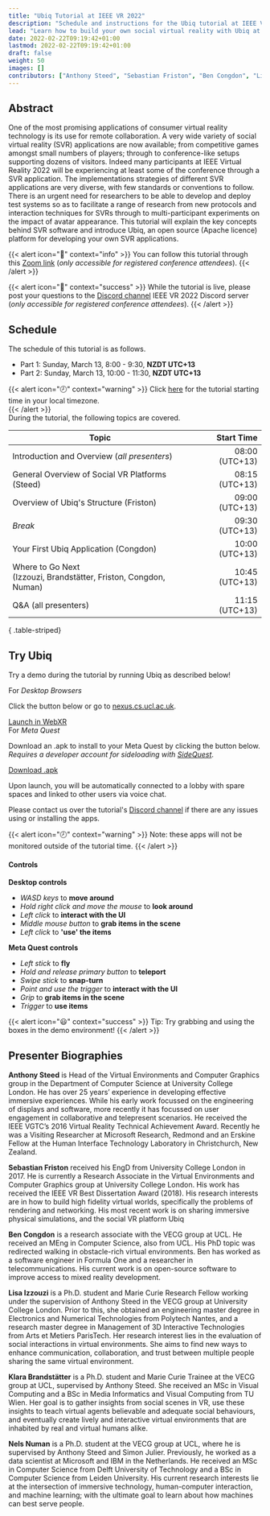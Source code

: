 ```yaml
---
title: "Ubiq Tutorial at IEEE VR 2022"
description: "Schedule and instructions for the Ubiq tutorial at IEEE VR 2022."
lead: "Learn how to build your own social virtual reality with Ubiq at the IEEE Conference on Virtual Reality and 3D User Interfaces (IEEE VR) 2022!"
date: 2022-02-22T09:19:42+01:00
lastmod: 2022-02-22T09:19:42+01:00
draft: false
weight: 50
images: []
contributors: ["Anthony Steed", "Sebastian Friston", "Ben Congdon", "Lisa Izzouzi", "Klara Brandstätter", "Nels Numan"]
---
```


## Abstract
One of the most promising applications of consumer virtual reality technology is its use for remote collaboration. A very wide variety of social virtual reality (SVR) applications are now available; from competitive games amongst small numbers of players; through to conference-like setups supporting dozens of visitors. Indeed many participants at IEEE Virtual Reality 2022 will be experiencing at least some of the conference through a SVR application. The implementations strategies of different SVR applications are very diverse, with few standards or conventions to follow. There is an urgent need for researchers to be able to develop and deploy test systems so as to facilitate a range of research from new protocols and interaction techniques for SVRs through to multi-participant experiments on the impact of avatar appearance. This tutorial will explain the key concepts behind SVR software and introduce Ubiq, an open source (Apache licence) platform for developing your own SVR applications.

{{< alert icon="🎥" context="info" >}}
You can follow this tutorial through this <a href="https://events.zoom.us/ev/AMhPE42qSa3t0DDhNEdVpwntLRhotRRpkXfFrCuFaDN7WNQXQHbMvw2fnfGgpsnKf27gWYU" target="_blank">Zoom link</a> (*only accessible for registered conference attendees*).
{{< /alert >}}

{{< alert icon="💬" context="success" >}}
While the tutorial is live, please post your questions to the <a href="https://discordapp.com/channels/842181663248482334/951008715941752873" target="_blank">Discord channel</a> IEEE VR 2022 Discord server</a> (*only accessible for registered conference attendees*).
{{< /alert >}}

## Schedule

The schedule of this tutorial is as follows. 
- Part 1: Sunday, March 13, 8:00 - 9:30, **NZDT UTC+13**<br>
- Part 2: Sunday, March 13, 10:00 - 11:30, **NZDT UTC+13**

{{< alert icon="🕗" context="warning" >}}
Click [here](https://www.timeanddate.com/worldclock/converter.html?iso=20220312T190000&p1=22&p2=136&p3=307&p4=55&p5=4672&p6=224&p7=867) for the tutorial starting time in your local timezone. <br>
{{< /alert >}}
<br>
During the tutorial, the following topics are covered.

| Topic                                                   | Start Time                        |
|---------------------------------------------------------|----------------------------------:|
| Introduction and Overview (_all presenters_)            |                    08:00 (UTC+13) |
| General Overview of Social VR Platforms (Steed)         |                    08:15 (UTC+13) |
| Overview of Ubiq's Structure (Friston)                  |                    09:00 (UTC+13) |
| _Break_                                                 |                    09:30 (UTC+13) |
| Your First Ubiq Application (Congdon)                   |                    10:00 (UTC+13) |
| Where to Go Next <br> (Izzouzi, Brandstätter, Friston, Congdon, Numan) |     10:45 (UTC+13) |
| Q&A (all presenters)                                    |                    11:15 (UTC+13) |
{ .table-striped}

## Try Ubiq

Try a demo during the tutorial by running Ubiq as described below!

<div class="card">
    <div class="card-body">
        <div class="card-title mt-4 h5">For <em>Desktop Browsers</em></div>
        <p>Click the button below or go to <a href="https://nexus.cs.ucl.ac.uk/" target="_blank">nexus.cs.ucl.ac.uk</a>.</p>
        <a class="btn btn-primary btn-lg px-4 mb-2" href="https://nexus.cs.ucl.ac.uk/" role="button" target="_blank">Launch in WebXR</a>
    </div>
</div>

<div class="card">
    <div class="card-body">
        <div class="card-title mt-4 h5">For <em>Meta Quest</em></div>
        <p>Download an .apk to install to your Meta Quest by clicking the button below. <em>Requires a developer account for sideloading with <a href="https://sidequestvr.com/" target="_blank">SideQuest</a></em>.</p>
        <a class="btn btn-primary btn-lg px-4 mb-2" href="/apks/ieeevr22-demo.apk" role="button" download>Download .apk</a>
    </div>
</div>

Upon launch, you will be automatically connected to a lobby with spare spaces and linked to other users via voice chat.

Please contact us over the tutorial's <a href="https://discordapp.com/channels/842181663248482334/951008715941752873" target="_blank">Discord channel</a> if there are any issues using or installing the apps.

{{< alert icon="🕗" context="warning" >}}
Note: these apps will not be monitored outside of the tutorial time.
{{< /alert >}}


#### Controls

**Desktop controls**
- *WASD keys* to **move around**
- *Hold right click and move the mouse* to **look around**
- *Left click* to **interact with the UI**
- *Middle mouse button* to **grab items in the scene**
- *Left click* to **'use' the items**

**Meta Quest controls**
- *Left stick* to **fly**
- *Hold and release primary button* to **teleport**
- *Swipe stick* to **snap-turn**
- *Point and use the trigger* to **interact with the UI**
- *Grip* to **grab items in the scene**
- *Trigger* to **use items**

{{< alert icon="😃" context="success" >}}
Tip: Try grabbing and using the boxes in the demo environment!
{{< /alert >}}

## Presenter Biographies
**Anthony Steed** is Head of the Virtual Environments and Computer Graphics group in the Department of Computer Science at University College London. He has over 25 years’ experience in developing effective immersive experiences. While his early work focussed on the engineering of displays and software, more recently it has focussed on user engagement in collaborative and telepresent scenarios. He received the IEEE VGTC’s 2016 Virtual Reality Technical Achievement Award.  Recently he was a Visiting Researcher at Microsoft Research, Redmond and an Erskine Fellow at the Human Interface Technology Laboratory in Christchurch, New Zealand.

**Sebastian Friston** received his EngD from University College London in 2017. He is currently a Research Associate in the Virtual Environments and Computer Graphics group at University College London. His work has received the IEEE VR Best Dissertation Award (2018). His research interests are in how to build high fidelity virtual worlds, specifically the problems of rendering and networking. His most recent work is on sharing immersive physical simulations, and the social VR platform Ubiq

**Ben Congdon** is a research associate with the VECG group at UCL. He received an MEng in Computer Science, also from UCL. His PhD topic was redirected walking in obstacle-rich virtual environments. Ben has worked as a software engineer in Formula One and a researcher in telecommunications. His current work is on open-source software to improve access to mixed reality development.

**Lisa Izzouzi** is a Ph.D. student and Marie Curie Research Fellow working under the supervision of Anthony Steed in the VECG group at University College London. Prior to this, she obtained an engineering master degree in Electronics and Numerical Technologies from Polytech Nantes, and a research master degree in Management of 3D Interactive Technologies from Arts et Metiers ParisTech. Her research interest lies in the evaluation of social interactions in virtual environments. She aims to find new ways to enhance communication, collaboration, and trust between multiple people sharing the same virtual environment. 

**Klara Brandstätter** is a Ph.D. student and Marie Curie Trainee at the VECG group at UCL, supervised by Anthony Steed. She received an MSc in Visual Computing and a BSc in Media Informatics and Visual Computing from TU Wien. Her goal is to gather insights from social scenes in VR, use these insights to teach virtual agents believable and adequate social behaviours, and eventually create lively and interactive virtual environments that are inhabited by real and virtual humans alike.  

**Nels Numan** is a Ph.D. student at the VECG group at UCL, where he is supervised by Anthony Steed and Simon Julier. Previously, he worked as a data scientist at Microsoft and IBM in the Netherlands. He received an MSc in Computer Science from Delft University of Technology and a BSc in Computer Science from Leiden University. His current research interests lie at the intersection of immersive technology, human-computer interaction, and machine learning; with the ultimate goal to learn about how machines can best serve people.
